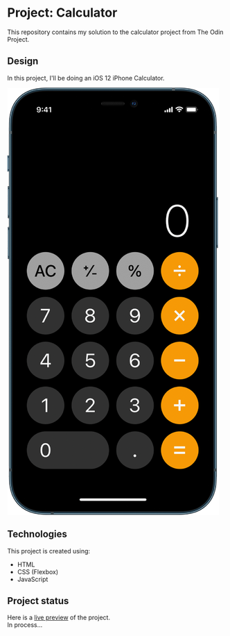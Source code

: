 # Project: Calculator
This repository contains my solution to the calculator project from The Odin Project.

## Design
In this project, I'll be doing an iOS 12 iPhone Calculator.

![iOS Calculator](assets/design.png)

## Technologies
This project is created using:
* HTML
* CSS (Flexbox)
* JavaScript

## Project status
Here is a [live preview](https://erasmorojastech.github.io/iOS-calculator/) of the project.  
In process...